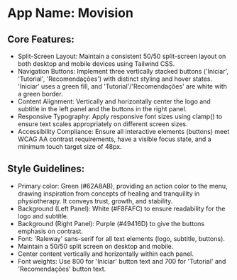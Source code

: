 # **App Name**: Movision

## Core Features:

- Split-Screen Layout: Maintain a consistent 50/50 split-screen layout on both desktop and mobile devices using Tailwind CSS.
- Navigation Buttons: Implement three vertically stacked buttons ('Iniciar', 'Tutorial', 'Recomendações') with distinct styling and hover states. 'Iniciar' uses a green fill, and 'Tutorial'/'Recomendações' are white with a green border.
- Content Alignment: Vertically and horizontally center the logo and subtitle in the left panel and the buttons in the right panel.
- Responsive Typography: Apply responsive font sizes using clamp() to ensure text scales appropriately on different screen sizes.
- Accessibility Compliance: Ensure all interactive elements (buttons) meet WCAG AA contrast requirements, have a visible focus state, and a minimum touch target size of 48px.

## Style Guidelines:

- Primary color: Green (#62A8AB), providing an action color to the menu, drawing inspiration from concepts of healing and tranquility in physiotherapy. It conveys trust, growth, and stability.
- Background (Left Panel): White (#F8FAFC) to ensure readability for the logo and subtitle.
- Background (Right Panel): Purple (#49416D) to give the buttons emphasis on contrast.
- Font: 'Raleway' sans-serif for all text elements (logo, subtitle, buttons).
- Maintain a 50/50 split screen on desktop and mobile.
- Center content vertically and horizontally within each panel.
- Font weights: Use 800 for 'Iniciar' button text and 700 for 'Tutorial' and 'Recomendações' button text.